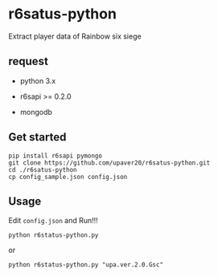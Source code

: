 # r6satus-python

Extract player data of Rainbow six siege

## request

* python 3.x

* r6sapi >= 0.2.0

* mongodb

## Get started

    pip install r6sapi pymongo
    git clone https://github.com/upaver20/r6satus-python.git
    cd ./r6satus-python
    cp config_sample.json config.json

## Usage
Edit `config.json` and Run!!!

    python r6status-python.py
or

    python r6status-python.py "upa.ver.2.0.Gsc"

